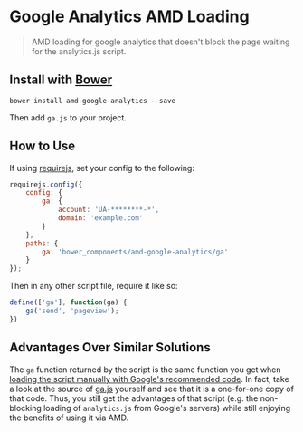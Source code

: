 # Google Analytics AMD Loading

> AMD loading for google analytics that doesn't block the page waiting for the analytics.js script.

## Install with [Bower](http://bower.io/)

```
bower install amd-google-analytics --save
```

Then add `ga.js` to your project.

## How to Use

If using [requirejs](http://requirejs.org/), set your config to the following:

```js
requirejs.config({
    config: {
        ga: {
            account: 'UA-********-*',
            domain: 'example.com'
        }
    },
    paths: {
        ga: 'bower_components/amd-google-analytics/ga'
    }
});
```

Then in any other script file, require it like so:

```js
define(['ga'], function(ga) {
	ga('send', 'pageview');
})
```

## Advantages Over Similar Solutions

The `ga` function returned by the script is the same function you get when [loading the script manually with Google's recommended code](https://developers.google.com/analytics/devguides/collection/analyticsjs/). In fact, take a look at the source of [ga.js](ga.js) yourself and see that it is a one-for-one copy of that code. Thus, you still get the advantages of that script (e.g. the non-blocking loading of `analytics.js` from Google's servers) while still enjoying the benefits of using it via AMD.
